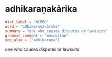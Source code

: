 # adhikaraṇakārika

``` toml
dict_label = "NCPED"
word = "adhikaraṇakārika"
summary = "one who causes disputes or lawsuits"
grammar_comment = "masculine"
see_also = ["adhikaraṇa"]
```

one who causes disputes or lawsuits

